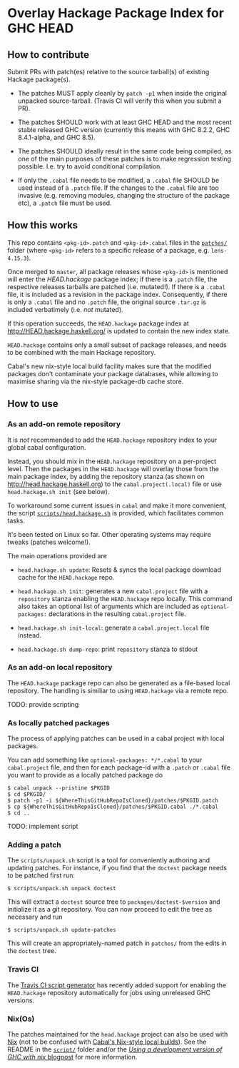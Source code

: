 # Overlay Hackage Package Index for GHC HEAD

## How to contribute

Submit PRs with patch(es) relative to the source tarball(s) of
existing Hackage package(s).

- The patches MUST apply cleanly by `patch -p1` when inside the
  original unpacked source-tarball. (Travis CI will verify this when
  you submit a PR).

- The patches SHOULD work with at least GHC HEAD and the most recent
  stable released GHC version (currently this means with GHC 8.2.2, GHC 8.4.1-alpha, and
  GHC 8.5).

- The patches SHOULD ideally result in the same code being compiled,
  as one of the main purposes of these patches is to make regression
  testing possible. I.e. try to avoid conditional compilation.

- If only the `.cabal` file needs to be modified, a `.cabal` file
  SHOULD be used instead of a `.patch` file. If the changes to the
  `.cabal` file are too invasive (e.g. removing modules, changing the
  structure of the package etc), a `.patch` file must be used.

## How this works

This repo contains `<pkg-id>.patch` and `<pkg-id>.cabal` files in the
[`patches/`](./patches/) folder (where `<pkg-id>` refers to a specific
release of a package, e.g. `lens-4.15.3`).

Once merged to `master`, all package releases whose `<pkg-id>` is
mentioned will enter the *HEAD.hackage* package index; if there is a
`.patch` file, the respective releases tarballs are patched
(i.e. mutated!). If there is a `.cabal` file, it is included as a
revision in the package index. Consequently, if there is only a
`.cabal` file and no `.patch` file, the original source `.tar.gz` is
included verbatimely (i.e. *not* mutated).

If this operation succeeds, the `HEAD.hackage` package index at
http://HEAD.hackage.haskell.org/ is updated to contain the new index
state.

`HEAD.hackage` contains only a small subset of package releases,
and needs to be combined with the main Hackage repository.

Cabal's new nix-style local build facility makes sure that the
modified packages don't contaminate your package databases, while
allowing to maximise sharing via the nix-style package-db cache store.

## How to use


### As an add-on remote repository

It is *not* recommended to add the `HEAD.hackage` repository index to
your global cabal configuration.

Instead, you should mix in the `HEAD.hackage` repository on a
per-project level. Then the packages in the `HEAD.hackage` will
overlay those from the main package index, by adding the repository stanza (as shown on http://head.hackage.haskell.org) to the `cabal.project(.local)` file or use `head.hackage.sh init` (see below).

To workaround some current issues in `cabal` and make it more
convenient, the script
[`scripts/head.hackage.sh`](scripts/head.hackage.sh) is provided,
which facilitates common tasks.

It's been tested on Linux so far. Other operating systems may require
tweaks (patches welcome!).

The main operations provided are

- `head.hackage.sh update`: Resets & syncs the local package download cache for the `HEAD.hackage` repo.

- `head.hackage.sh init`: generates a new `cabal.project` file with a `repository` stanza enabling the `HEAD.hackage` repo locally. This command also takes an optional list of arguments which are included as `optional-packages:` declarations in the resulting `cabal.project` file.

- `head.hackage.sh init-local`: generate a `cabal.project.local` file instead.

- `head.hackage.sh dump-repo`: print `repository` stanza to stdout


### As an add-on local repository

The `HEAD.hackage` package repo can also be generated as a file-based
local repository. The handling is similiar to using `HEAD.hackage` via
a remote repo.

TODO: provide scripting

### As locally patched packages

The process of applying patches can be used in a cabal project with
local packages.

You can add something like `optional-packages: */*.cabal` to your
`cabal.project` file, and then for each package-id with a `.patch` or
`.cabal` file you want to provide as a locally patched package do

```
$ cabal unpack --pristine $PKGID
$ cd $PKGID/
$ patch -p1 -i ${WhereThisGitHubRepoIsCloned}/patches/$PKGID.patch
$ cp ${WhereThisGitHubRepoIsCloned}/patches/$PKGID.cabal ./*.cabal
$ cd ..
```

TODO: implement script

### Adding a patch

The `scripts/unpack.sh` script is a tool for conveniently authoring and updating
patches. For instance, if you find that the `doctest` package needs to be
patched first run:
```
$ scripts/unpack.sh unpack doctest
```
This will extract a `doctest` source tree to `packages/doctest-$version` and
initialize it as a git repository. You can now proceed to edit the tree as
necessary and run
```
$ scripts/unpack.sh update-patches
```
This will create an appropriately-named patch in `patches/` from the edits in
the `doctest` tree.

### Travis CI

The [Travis CI script generator](https://github.com/haskell-hvr/multi-ghc-travis) has recently added support for enabling the `HEAD.hackage` repository automatically for jobs using unreleased GHC versions.

### Nix(Os)

The patches maintained for the `head.hackage` project can also be used with [Nix](https://nixos.org/nix/) (not to be confused with [Cabal's Nix-style local builds](http://cabal.readthedocs.io/en/latest/nix-local-build-overview.html)). See the README in the [`script/`](./scripts) folder and/or the
[*Using a development version of GHC with nix* blogpost](http://mpickering.github.io/posts/2018-01-05-ghchead-nix.html) for more information.
